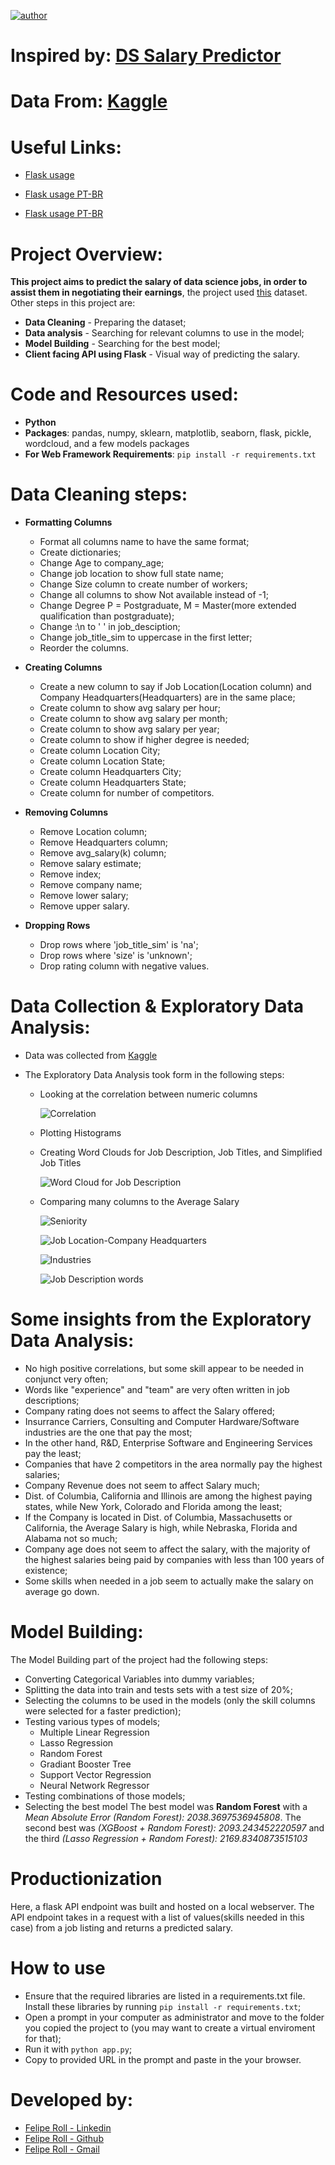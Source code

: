 [![author](https://img.shields.io/badge/author-feliperoll-purple.svg)](https://www.linkedin.com/in/felipe-roll/)

# Inspired by: [DS Salary Predictor](https://www.youtube.com/watch?v=MpF9HENQjDo&list=PL2zq7klxX5ASFejJj80ob9ZAnBHdz5O1t&index=2) 

# Data From: [Kaggle](https://www.kaggle.com/datasets/nikhilbhathi/data-scientist-salary-us-glassdoor) 

# Useful Links: 

* [Flask usage](https://medium.com/analytics-vidhya/ml-model-deployment-with-flask-on-local-host-part-i-300694542d68) 

* [Flask usage PT-BR](https://www.youtube.com/watch?v=_KNzvVsrB8k&list=PL2JCCEO_l_n1hdYHBJwte5bGRImRUiSm1&index=65)

* [Flask usage PT-BR](https://www.youtube.com/watch?v=FXYZkJkn_6c&list=PL2JCCEO_l_n1hdYHBJwte5bGRImRUiSm1&index=64)

# Project Overview: 
<b>This project aims to predict the salary of data science jobs, in order to assist them in negotiating their earnings</b>, the project used [this](https://www.kaggle.com/datasets/nikhilbhathi/data-scientist-salary-us-glassdoor) dataset. Other steps in this project are:
 * **Data Cleaning** - Preparing the dataset;
 * **Data analysis** - Searching for relevant columns to use in the model;
 * **Model Building** - Searching for the best model;
 * **Client facing API using Flask** - Visual way of predicting the salary.
&nbsp;
# Code and Resources used:
* **Python**
* **Packages**: pandas, numpy, sklearn, matplotlib, seaborn, flask, pickle, wordcloud, and a few models packages
* **For Web Framework Requirements**: ```pip install -r requirements.txt```
&nbsp;
# Data Cleaning steps:
* **Formatting Columns**

    * Format all columns name to have the same format;
    * Create dictionaries;
    * Change Age to company_age;
    * Change job location to show full state name;
    * Change Size column to create number of workers;
    * Change all columns to show Not available instead of -1;
    * Change Degree P = Postgraduate, M = Master(more extended qualification than postgraduate);
    * Change :\n to ' ' in job_desciption;
    * Change job_title_sim to uppercase in the first letter;
    * Reorder the columns. 

* **Creating Columns**

    * Create a new column to say if Job Location(Location column) and Company Headquarters(Headquarters) are in the same place; 
    * Create column to show avg salary per hour; 
    * Create column to show avg salary per month;
    * Create column to show avg salary per year;
    * Create column to show if higher degree is needed;
    * Create column Location City;
    * Create column Location State;
    * Create column Headquarters City;
    * Create column Headquarters State;
    * Create column for number of competitors.

* **Removing Columns**

    * Remove Location column; 
    * Remove Headquarters column;
    * Remove avg_salary(k) column;
    * Remove salary estimate; 
    * Remove index; 
    * Remove company name; 
    * Remove lower salary;
    * Remove upper salary. 
    
* **Dropping Rows**

    * Drop rows where 'job_title_sim' is 'na'; 
    * Drop rows where 'size' is 'unknown'; 
    * Drop rating column with negative values.
    &nbsp;
# Data Collection & Exploratory Data Analysis:
* Data was collected from [Kaggle](https://www.kaggle.com/datasets/nikhilbhathi/data-scientist-salary-us-glassdoor) 

* The Exploratory Data Analysis took form in the following steps:
   - Looking at the correlation between numeric columns

      ![Correlation](images/correlation.png "No big positive correlations")

   - Plotting Histograms

   - Creating Word Clouds for Job Description, Job Titles, and Simplified Job Titles

     ![Word Cloud for Job Description](images/word_jd.png "One word that stands out here is the word experience")

   - Comparing many columns to the Average Salary

      ![Seniority](images/seniority.png "Higher seniority normally makes more money")

      ![Job Location-Company Headquarters](images/location.png "Salary based on Job Location and Company Headquarters")

      ![Industries](images/industries.png "Top 5 and Bottom 5 types of Industry based on Salary")

      ![Job Description words](images/description.png "Number of Words in Job Description based on Salary")

# Some insights from the Exploratory Data Analysis: 

* No high positive correlations, but some skill appear to be needed in conjunct very often;
* Words like "experience" and "team" are very often written in job descriptions;
* Company rating does not seems to affect the Salary offered;
* Insurrance Carriers, Consulting and Computer Hardware/Software industries are the one that pay the most;
* In the other hand, R&D, Enterprise Software and Engineering Services pay the least;
* Companies that have 2 competitors in the area normally pay the highest salaries;
* Company Revenue does not seem to affect Salary much;
* Dist. of Columbia, California and Illinois are among the highest paying states, while New York, Colorado and Florida among the least;
* If the Company is located in Dist. of Columbia, Massachusetts or California, the Average Salary is high, while Nebraska, Florida and Alabama not so much;
* Company age does not seem to affect the salary, with the majority of the highest salaries being paid by companies with less than 100 years of existence;
* Some skills when needed in a job seem to actually make the salary on average go down.
&nbsp;
# Model Building: 
The Model Building part of the project had the following steps:

* Converting Categorical Variables into dummy variables;
* Splitting the data into train and tests sets with a test size of 20%;
* Selecting the columns to be used in the models (only the skill columns were selected for a faster prediction);
* Testing various types of models;
    - Multiple Linear Regression
    - Lasso Regression
    - Random Forest
    - Gradiant Booster Tree
    - Support Vector Regression
    - Neural Network Regressor
* Testing combinations of those models;
* Selecting the best model 
The best model was <b>Random Forest</b> with a *Mean Absolute Error (Random Forest): 2038.3697536945808*. The second best was *(XGBoost + Random Forest): 2093.243452220597* and the third *(Lasso Regression + Random Forest): 2169.8340873515103*
&nbsp;
# Productionization
Here, a flask API endpoint was built and hosted on a local webserver. The API endpoint takes in a request with a list of values(skills needed in this case) from a job listing and returns a predicted salary.
&nbsp;
# How to use
* Ensure that the required libraries are listed in a requirements.txt file. Install these libraries by running ```pip install -r requirements.txt```;
* Open a prompt in your computer as administrator and move to the folder you copied the project to (you may want to create a virtual enviroment for that);
* Run it with ```python app.py```;
* Copy to provided URL in the prompt and paste in the your browser.
&nbsp;
# Developed by: 
  * [Felipe Roll - Linkedin](https://www.linkedin.com/in/felipe-roll)
  * [Felipe Roll - Github](https://github.com/FelipeLRoll)
  * [Felipe Roll - Gmail](felipelroll@gmail.com)
